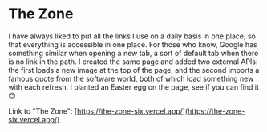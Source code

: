 # The Zone

I have always liked to put all the links I use on a daily basis in one place, so that everything is accessible in one place. For those who know, Google has something similar when opening a new tab, a sort of default tab when there is no link in the path.
I created the same page and added two external APIs: the first loads a new image at the top of the page, and the second imports a famous quote from the software world, both of which load something new with each refresh.
I planted an Easter egg on the page, see if you can find it 😉

Link to "The Zone": [https://the-zone-six.vercel.app/](https://the-zone-six.vercel.app/)
